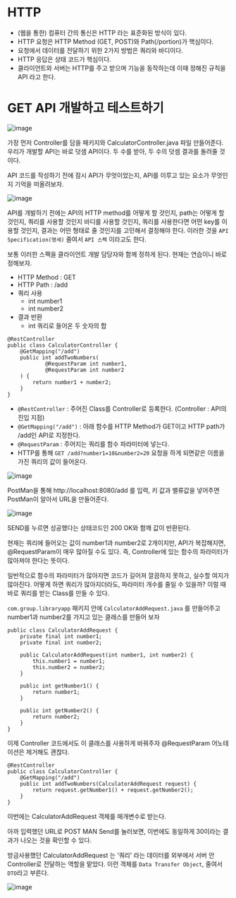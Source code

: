 # HTTP
- (웹을 통한) 컴퓨터 간의 통신은 HTTP 라는 표준화된 방식이 있다.
- HTTP 요청은 HTTP Method (GET, POST)와 Path(/portion)가 핵심이다.
- 요청에서 데이터를 전달하기 위한 2가지 방법은 쿼리와 바디이다.
- HTTP 응답은 상태 코드가 핵심이다.
- 클라이언트와 서버는 HTTP를 주고 받으며 기능을 동작하는데 이때 정해진 규칙을 API 라고 한다.

# GET API 개발하고 테스트하기
![image](https://github.com/skcy1515/Programming-Study/assets/140364849/a1f3de8f-24cb-455b-b76c-185986f98bfa)

가장 먼저 Controller를 담을 패키지와 CalculatorController.java 파일 만들어준다. 우리가 개발할 API는 바로 덧셈 API이다. 두 수를 받아, 두 수의 덧셈 결과를 돌려줄 것이다.

API 코드를 작성하기 전에 잠시 API가 무엇이었는지, API를 이루고 있는 요소가 무엇인지 기억을 떠올려보자.

![image](https://github.com/skcy1515/Programming-Study/assets/140364849/96592957-9eeb-4e4b-aa7a-8aefdce0d9fb)

API를 개발하기 전에는 API의 HTTP method를 어떻게 할 것인지, path는 어떻게 할 것인지, 쿼리를 사용할 것인지 바디를 사용할 것인지, 쿼리를 사용한다면 어떤 key를 이용할 것인지, 결과는 어떤 형태로 줄 것인지를 고민해서 결정해야 한다. 이러한 것을 `API Specification(명세)` 줄여서 `API 스펙` 이라고도 한다.

보통 이러한 스펙을 클라이언트 개발 담당자와 함께 정하게 된다. 현재는 연습이니 바로 정해보자.
- HTTP Method : GET
- HTTP Path : /add
- 쿼리 사용
  - int number1
  - int number2
- 결과 반환
  - int 쿼리로 들어온 두 숫자의 합

```
@RestController
public class CalculatorController {
    @GetMapping("/add")
    public int addTwoNumbers(
            @RequestParam int number1,
            @RequestParam int number2
    ) {
        return number1 + number2;
    }
}
```
- `@RestController` : 주어진 Class를 Controller로 등록한다. (Controller : API의 진입 지점)
- `@GetMapping("/add")` : 아래 함수를 HTTP Method가 GET이고 HTTP path가 /add인 API로 지정한다.
- `@RequestParam` : 주어지는 쿼리를 함수 파라미터에 넣는다.
- HTTP를 통해 `GET /add?number1=10&number2=20` 요청을 하게 되면같은 이름을 가진 쿼리의 값이 들어온다.

![image](https://github.com/skcy1515/Programming-Study/assets/140364849/0fd27f65-a01b-44ea-b5ea-7483b32c3207)

PostMan을 통해 http://localhost:8080/add 를 입력, 키 값과 밸류값을 넣어주면 PostMan이 알아서 URL을 만들어준다.

![image](https://github.com/skcy1515/Programming-Study/assets/140364849/3b9daa7a-d235-4af3-95a8-588abd69fe2d)

SEND를 누르면 성공했다는 상태코드인 200 OK와 함깨 값이 반환된다.

현재는 쿼리에 들어오는 값이 number1과 number2로 2개이지만, API가 복잡해지면, @RequestParam이 매우 많아질 수도 있다. 즉, Controller에 있는 함수의 파라미터가 많아져야 한다는 뜻이다.

일반적으로 함수의 파라미터가 많아지면 코드가 길어져 깔끔하지 못하고, 실수할 여지가 많아진다. 어떻게 하면 쿼리가 많아지더라도, 파라미터 개수를 줄일 수 있을까? 이럴 때 바로 쿼리를 받는 Class를 만들 수 있다.

`com.group.libraryapp` 패키지 안에 `CalculatorAddRequest.java` 를 만들어주고 number1과 number2를 가지고 있는 클래스를 만들어 보자

```
public class CalculatorAddRequest {
    private final int number1;
    private final int number2;
    
    public CalculatorAddRequest(int number1, int number2) {
        this.number1 = number1;
        this.number2 = number2;
    }
    
    public int getNumber1() {
        return number1;
    }
    
    public int getNumber2() {
        return number2;
    }
}
```
이제 Controller 코드에서도 이 클래스를 사용하게 바꿔주자 @RequestParam 어노테이션은 제거해도 괜찮다.

```
@RestController
public class CalculatorController {
    @GetMapping("/add")
    public int addTwoNumbers(CalculatorAddRequest request) {
        return request.getNumber1() + request.getNumber2();
    }
}
```
이번에는 CalculatorAddRequest 객체를 매개변수로 받는다.

아까 입력했던 URL로 POST MAN Send를 눌러보면, 이번에도 동일하게 30이라는 결과가 나오는 것을 확인할 수 있다.

방금사용했던 CalculatorAddRequest 는 ‘쿼리' 라는 데이터를 외부에서 서버 안 Controller로 전달하는 역할을 맡았다. 이런 객체를 `Data Transfer Object`, 줄여서 `DTO`라고 부른다.

![image](https://github.com/skcy1515/Programming-Study/assets/140364849/426481c4-2e99-4dcc-a092-b64713fb359b)

